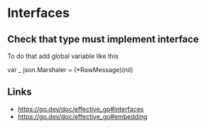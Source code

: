 # Interfaces

## Check that type must implement interface

To do that add global variable like this

var _ json.Marshaler = (*RawMessage)(nil)

## Links

- https://go.dev/doc/effective_go#interfaces
- https://go.dev/doc/effective_go#embedding